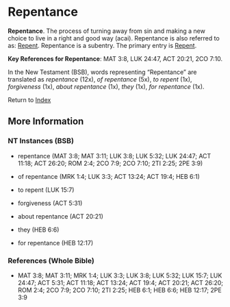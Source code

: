 # Repentance
**Repentance**. 
The process of turning away from sin and making a new choice to live in a right and good way (acai). 
Repentance is also referred to as: 
[Repent](Repent.md). 
Repentance is a subentry. The primary entry is 
[Repent](Repent.md). 


**Key References for Repentance**: 
MAT 3:8, LUK 24:47, ACT 20:21, 2CO 7:10. 




In the New Testament (BSB), words representing “Repentance” are translated as 
*repentance* (12x), *of repentance* (5x), *to repent* (1x), *forgiveness* (1x), *about repentance* (1x), *they* (1x), *for repentance* (1x). 


Return to [Index](00-Index.md)

## More Information

### NT Instances (BSB)

* repentance (MAT 3:8; MAT 3:11; LUK 3:8; LUK 5:32; LUK 24:47; ACT 11:18; ACT 26:20; ROM 2:4; 2CO 7:9; 2CO 7:10; 2TI 2:25; 2PE 3:9)

* of repentance (MRK 1:4; LUK 3:3; ACT 13:24; ACT 19:4; HEB 6:1)

* to repent (LUK 15:7)

* forgiveness (ACT 5:31)

* about repentance (ACT 20:21)

* they (HEB 6:6)

* for repentance (HEB 12:17)



### References (Whole Bible)

* MAT 3:8; MAT 3:11; MRK 1:4; LUK 3:3; LUK 3:8; LUK 5:32; LUK 15:7; LUK 24:47; ACT 5:31; ACT 11:18; ACT 13:24; ACT 19:4; ACT 20:21; ACT 26:20; ROM 2:4; 2CO 7:9; 2CO 7:10; 2TI 2:25; HEB 6:1; HEB 6:6; HEB 12:17; 2PE 3:9



